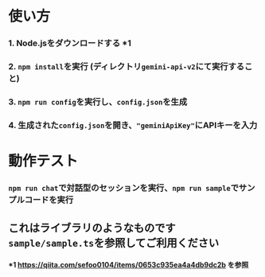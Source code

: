 # 使い方
### 1. Node.jsをダウンロードする *1
### 2. `npm install`を実行 (ディレクトリ`gemini-api-v2`にて実行すること)
### 3. `npm run config`を実行し、`config.json`を生成
### 4. 生成された`config.json`を開き、`"geminiApiKey"`にAPIキーを入力

# 動作テスト
### `npm run chat`で対話型のセッションを実行、`npm run sample`でサンプルコードを実行

## これはライブラリのようなものです<br>`sample/sample.ts`を参照してご利用ください

#### *1 https://qiita.com/sefoo0104/items/0653c935ea4a4db9dc2b を参照
